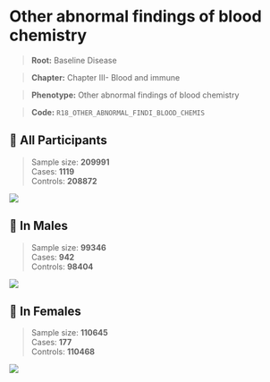 # Other abnormal findings of blood chemistry

> **Root:** Baseline Disease  

> **Chapter:** Chapter III- Blood and immune  

> **Phenotype:** Other abnormal findings of blood chemistry  

> **Code:** `R18_OTHER_ABNORMAL_FINDI_BLOOD_CHEMIS`

## 🧪 All Participants  
> Sample size: **209991**  
> Cases: **1119**  
> Controls: **208872**
<img src="/Disease/Figures/ALL/Baseline/R18_OTHER_ABNORMAL_FINDI_BLOOD_CHEMIS.png"/>
<CsvTable src="/Disease/Data/ALL/Baseline/LG_R18_OTHER_ABNORMAL_FINDI_BLOOD_CHEMIS.csv" label="🔍 View full results" />

## 👨 In Males  
> Sample size: **99346**  
> Cases: **942**  
> Controls: **98404**
<img src="/Disease/Figures/Male/Baseline/R18_OTHER_ABNORMAL_FINDI_BLOOD_CHEMIS.png"/>
<CsvTable src="/Disease/Data/Male/Baseline/LG_R18_OTHER_ABNORMAL_FINDI_BLOOD_CHEMIS.csv" label="🔍 View full results" />

## 👩 In Females  
> Sample size: **110645**  
> Cases: **177**  
> Controls: **110468**
<img src="/Disease/Figures/Female/Baseline/R18_OTHER_ABNORMAL_FINDI_BLOOD_CHEMIS.png"/>
<CsvTable src="/Disease/Data/Female/Baseline/LG_R18_OTHER_ABNORMAL_FINDI_BLOOD_CHEMIS.csv" label="🔍 View full results" />
